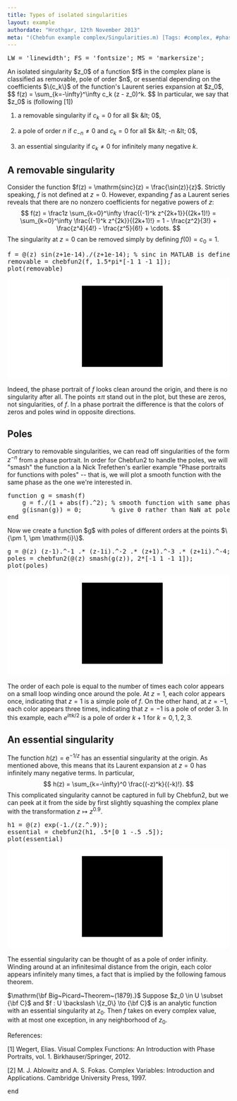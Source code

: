 ```yaml
---
title: Types of isolated singularities
layout: example
authordate: "Hrothgar, 12th November 2013"
meta: "(Chebfun example complex/Singularities.m) [Tags: #complex, #phase portraits, #Chebfun2]"
---
```


<pre class="mcode-input">LW = 'linewidth'; FS = 'fontsize'; MS = 'markersize';</pre>An isolated singularity $z_0$ of a function $f$ in the complex plane is classified as removable, pole of order $n$, or essential depending on the coefficients $\{c_k\}$ of the function's Laurent series expansion at $z_0$, $$ f(z) = \sum_{k=-\infty}^\infty c_k (z - z_0)^k. $$ In particular, we say that $z_0$ is (following [1])

1. a removable singularity if $c_k = 0$ for all $k &lt; 0$,

2. a pole of order $n$ if $c_{-n} \neq 0$ and $c_k = 0$ for    all $k &lt; -n &lt; 0$,

3. an essential singularity if $c_k \neq 0$ for    infinitely many negative $k$.



## A removable singularity

Consider the function $f(z) = \mathrm{sinc}(z) = \frac{\sin(z)}{z}$. Strictly speaking, $f$ is not defined at $z = 0$. However, expanding $f$ as a Laurent series reveals that there are no nonzero coefficients for negative powers of $z$: $$ f(z) = \frac1z \sum_{k=0}^\infty \frac{(-1)^k z^{2k+1}}{(2k+1)!}         = \sum_{k=0}^\infty \frac{(-1)^k z^{2k}}{(2k+1)!}         = 1 - \frac{z^2}{3!} + \frac{z^4}{4!} - \frac{z^5}{6!} + \cdots. $$ The singularity at $z = 0$ can be removed simply by defining $f(0) = c_0 = 1$.

<pre class="mcode-input">f = @(z) sin(z+1e-14)./(z+1e-14); % sinc in MATLAB is defined as sin(pi z)/(pi z)
removable = chebfun2(f, 1.5*pi*[-1 1 -1 1]);
plot(removable)</pre><img src="img/Singularities_01.png" alt="">

Indeed, the phase portrait of $f$ looks clean around the origin, and there is no singularity after all. The points $\pm\pi$ stand out in the plot, but these are zeros, not singularities, of $f$. In a phase portrait the difference is that the colors of zeros and poles wind in opposite directions.



## Poles

Contrary to removable singularities, we can read off singularities of the form $z^{-n}$ from a phase portrait. In order for Chebfun2 to handle the poles, we will "smash" the function a la Nick Trefethen's earlier example "Phase portraits for functions with poles" -- that is, we will plot a smooth function with the same phase as the one we're interested in.

<pre class="mcode-input">function g = smash(f)
    g = f./(1 + abs(f).^2); % smooth function with same phase as f
    g(isnan(g)) = 0;        % give 0 rather than NaN at poles
end</pre>Now we create a function $g$ with poles of different orders at the points $\{\pm 1, \pm \mathrm{i}\}$.

<pre class="mcode-input">g = @(z) (z-1).^-1 .* (z-1i).^-2 .* (z+1).^-3 .* (z+1i).^-4;
poles = chebfun2(@(z) smash(g(z)), 2*[-1 1 -1 1]);
plot(poles)</pre><img src="img/Singularities_02.png" alt="">

The order of each pole is equal to the number of times each color appears on a small loop winding once around the pole. At $z = 1$, each color appears once, indicating that $z = 1$ is a simple pole of $f$. On the other hand, at $z = -1$, each color appears three times, indicating that $z = -1$ is a pole of order 3. In this example, each $e^{i \pi k/2}$ is a pole of order $k+1$ for $k = 0,1,2,3$.



## An essential singularity

The function $h(z) = \mathrm{e}^{-1/z}$ has an essential singularity at the origin. As mentioned above, this means that its Laurent expansion at $z=0$ has infinitely many negative terms. In particular, $$ h(z) = \sum_{k=-\infty}^0 \frac{(-z)^k}{(-k)!}. $$ This complicated singularity cannot be captured in full by Chebfun2, but we can peek at it from the side by first slightly squashing the complex plane with the transformation $z \mapsto z^{0.9}$.

<pre class="mcode-input">h1 = @(z) exp(-1./(z.^.9));
essential = chebfun2(h1, .5*[0 1 -.5 .5]);
plot(essential)</pre><img src="img/Singularities_03.png" alt="">

The essential singularity can be thought of as a pole of order infinity. Winding around at an infinitesimal distance from the origin, each color appears infinitely many times, a fact that is implied by the following famous theorem.

$\mathrm{\bf Big~Picard~Theorem~(1879).}$ Suppose $z_0 \in U \subset {\bf C}$ and $f : U \backslash \{z_0\} \to {\bf C}$ is an analytic function with an essential singularity at $z_0$. Then $f$ takes on every complex value, with at most one exception, in any neighborhood of $z_0$.

References:

[1] Wegert, Elias. Visual Complex Functions: An Introduction with Phase Portraits, vol. 1. Birkhauser/Springer, 2012.

[2] M. J. Ablowitz and A. S. Fokas. Complex Variables: Introduction     and Applications. Cambridge University Press, 1997.

<pre class="mcode-input">end</pre>